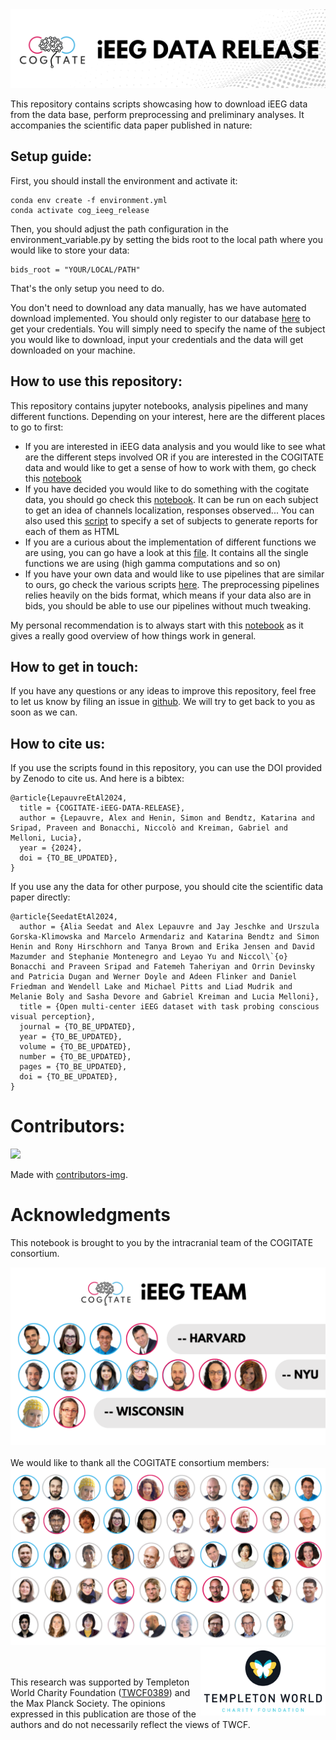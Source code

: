 <img src="img/iEEG_data_release_header.svg" width=1400 />

This repository contains scripts showcasing how to download iEEG data from the data base, perform preprocessing and preliminary analyses. It accompanies the scientific data paper published in nature: 

## Setup guide:
First, you should install the environment and activate it:
```
conda env create -f environment.yml
conda activate cog_ieeg_release
```

Then, you should adjust the path configuration in the environment_variable.py by setting the bids root to the local path where you would like to store your data:
```
bids_root = "YOUR/LOCAL/PATH"
```

That's the only setup you need to do. 

You don't need to download any data manually, has we have automated download implemented. You should only register to our database [here](https://www.arc-cogitate.com/data-release) to get your credentials. You will simply need to specify the name of the subject you would like to download, input your credentials and the data will get downloaded on your machine. 


## How to use this repository:
This repository contains jupyter notebooks, analysis pipelines and many different functions. Depending on your interest, here are the different places to go to first:

- If you are interested in iEEG data analysis and you would like to see what are the different steps involved OR if you are interested in the COGITATE data and would like to get a sense of how to work with them, go check this [notebook](https://github.com/Cogitate-consortium/iEEG-data-release/blob/main/ieeg-single-subject-report.ipynb)
- If you have decided you would like to do something with the cogitate data, you should go check this [notebook](https://github.com/Cogitate-consortium/iEEG-data-release/blob/main/ieeg-single-subject-report.ipynb). It can be run on each subject to get an idea of channels localization, responses observed... You can also used this [script](https://github.com/Cogitate-consortium/iEEG-data-release/blob/main/batch_subjects_reports.py) to specify a set of subjects to generate reports for each of them as HTML
- If you are a curious about the implementation of different functions we are using, you can go have a look at this [file](https://github.com/Cogitate-consortium/iEEG-data-release/blob/main/HelperFunctions.py). It contains all the single functions we are using (high gamma computations and so on)
- If you have your own data and would like to use pipelines that are similar to ours, go check the various scripts [here](https://github.com/Cogitate-consortium/iEEG-data-release/tree/main/pipelines). The preprocessing pipelines relies heavily on the bids format, which means if your data also are in bids, you should be able to use our pipelines without much tweaking. 

My personal recommendation is to always start with this [notebook](https://github.com/Cogitate-consortium/iEEG-data-release/blob/main/ieeg-single-subject-report.ipynb) as it gives a really good overview of how things work in general. 

## How to get in touch:
If you have any questions or any ideas to improve this repository, feel free to let us know by filing an issue in [github](https://github.com/Cogitate-consortium/iEEG-data-release/issues). We will try to get back to you as soon as we can.

## How to cite us:
If you use the scripts found in this repository, you can use the DOI provided by Zenodo to cite us. And here is a bibtex:
```
@article{LepauvreEtAl2024,
  title = {COGITATE-iEEG-DATA-RELEASE},
  author = {Lepauvre, Alex and Henin, Simon and Bendtz, Katarina and Sripad, Praveen and Bonacchi, Niccolò and Kreiman, Gabriel and Melloni, Lucia},
  year = {2024},
  doi = {TO_BE_UPDATED},
}
```
If you use any the data for other purpose, you should cite the scientific data paper directly:

```
@article{SeedatEtAl2024,
  author = {Alia Seedat and Alex Lepauvre and Jay Jeschke and Urszula Gorska-Klimowska and Marcelo Armendariz and Katarina Bendtz and Simon Henin and Rony Hirschhorn and Tanya Brown and Erika Jensen and David Mazumder and Stephanie Montenegro and Leyao Yu and Niccol\`{o} Bonacchi and Praveen Sripad and Fatemeh Taheriyan and Orrin Devinsky and Patricia Dugan and Werner Doyle and Adeen Flinker and Daniel Friedman and Wendell Lake and Michael Pitts and Liad Mudrik and Melanie Boly and Sasha Devore and Gabriel Kreiman and Lucia Melloni},
  title = {Open multi-center iEEG dataset with task probing conscious visual perception},
  journal = {TO_BE_UPDATED},
  year = {TO_BE_UPDATED},
  volume = {TO_BE_UPDATED},
  number = {TO_BE_UPDATED},
  pages = {TO_BE_UPDATED},
  doi = {TO_BE_UPDATED},
}
```

# Contributors:
<!-- Copy-paste in your Readme.md file -->

<a href = "https://github.com/Tanu-N-Prabhu/Python/graphs/contributors">
  <img src = "https://contrib.rocks/image?repo = Cogitate-consortium/iEEG-data-release"/>
</a>

Made with [contributors-img](https://contrib.rocks).

# Acknowledgments
This notebook is brought to you by the intracranial team of the COGITATE consortium.
<div style="display: flex; flex-wrap: wrap; justify-content: space-around;">
   <div style="text-align: center;">
      <a href="https://www.arc-cogitate.com/our-team" target="_blank">
         <img src="img/IEEG TEAM.png" alt="iEEG team">
      </a>
   </div>
</div>
<br />
We would like to thank all the COGITATE consortium members:
<div style="display: flex; flex-wrap: wrap; justify-content: space-around;">
   <div style="text-align: center;">
      <a href="https://www.arc-cogitate.com/our-team" target="_blank">
         <img src="img/IEEG DP Authors.png" alt="COGITATE team">
      </a>
   </div>
</div>
<img style="float: right;" src="img/templeton_logo.png" width=200;>
<br />
<br />

This research was supported by Templeton World Charity Foundation ([TWCF0389](https://doi.org/10.54224/20389)) and the Max Planck Society. The opinions expressed in this publication are those of the authors and do not necessarily reflect the views of TWCF.